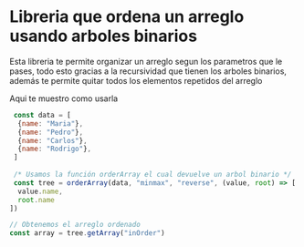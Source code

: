 # Libreria que ordena un arreglo usando arboles binarios

Esta libreria te permite organizar un arreglo segun los parametros que le pases, todo esto gracias a la recursividad que tienen los arboles binarios, además te permite quitar todos los elementos repetidos del arreglo

Aqui te muestro como usarla

``` javascript
 const data = [
  {name: "Maria"},
  {name: "Pedro"},
  {name: "Carlos"},
  {name: "Rodrigo"},
 ]
 
 /* Usamos la función orderArray el cual devuelve un arbol binario */
 const tree = orderArray(data, "minmax", "reverse", (value, root) => [
  value.name,
  root.name
])

// Obtenemos el arreglo ordenado
const array = tree.getArray("inOrder")
```
